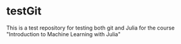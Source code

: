 # testGit


This is a test repository for testing both git and Julia for the course "Introduction to Machine Learning with Julia"

